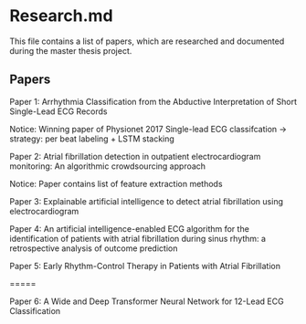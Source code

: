 # Research.md

This file contains a list of papers, which are researched and documented during the master thesis project.

## Papers

Paper 1: Arrhythmia Classification from the Abductive Interpretation of Short Single-Lead ECG Records

Notice: Winning paper of Physionet 2017 Single-lead ECG classifcation -> strategy: per beat labeling + LSTM stacking

Paper 2: Atrial fibrillation detection in outpatient electrocardiogram monitoring: An algorithmic crowdsourcing approach

Notice: Paper contains list of feature extraction methods

Paper 3: Explainable artificial intelligence to detect atrial fibrillation using electrocardiogram

Paper 4: An artificial intelligence-enabled ECG algorithm for the identification of patients with atrial fibrillation during sinus rhythm: a retrospective analysis of outcome prediction

Paper 5: Early Rhythm-Control Therapy in Patients with Atrial Fibrillation

=====

Paper 6: A Wide and Deep Transformer Neural Network for 12-Lead ECG Classification
